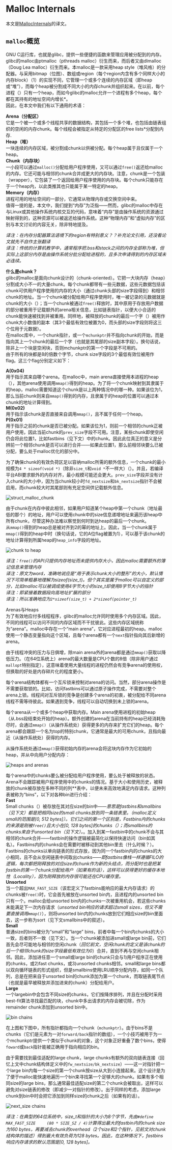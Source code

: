 # Malloc Internals  
本文是[MallocInternals](https://sourceware.org/glibc/wiki/MallocInternals)的译文。  

## `malloc`概览  
GNU C运行库，也就是glibc，提供一些便捷的函数来管理应用被分配到的内存。glibc的malloc由ptmalloc（pthreads malloc）衍生而来，而后者又由dlmalloc（Doug Lea malloc）衍生而来。本malloc是一款采用heap style（堆风格）的分配器。与采用bitmap（位图）、数组或region（每个region内含有多个同样大小的内存block）（1）的实现不同，它管理一个或多个连续的内存区域（即heap或“堆”），而每个heap被分割成不同大小的内存chunk并组织起来。在以前，每个进程（）只有一个heap，而如今glibc的malloc允许一个进程有多个heap，每个都在其持有的地址空间内增长*。  
因此，在本文中我们有以下通用的术语：  
  
**Arena（分配区）**  
    它是一个被一个或多个线程共享的数据结构，其包括一个多个堆，也包括由链表组织的空闲的内存chunk。每个线程会被指定从特定的分配区的free lists*分配到内存.  
**Heap（堆）**  
    一块连续的内存区域，被分割成chunk以供被分配。每个heap属于且仅属于一个heap。  
**Chunk（内存块）**  
    一小段可以通过`malloc()`分配给用户程序使用，又可以通过`free()`返还给malloc的内存。它还可能与相邻的chunk合并成更大的内存块。注意，chunk是一个包装（wrapper），它包装了一个返回给用户程序使用的内存块。每个chunk只能存在于一个heap内，以此类推其也只能属于某一特定的heap。  
**Memory（内存）**  
    进程可用的地址空间的一部分，它通常从物理内存或交换空间中来。  
值得一提的是，本文中，我们提到“内存”为泛指——然而，glibc的malloc中存在与Linux或其他操作系统内核交互的代码，意味着“内存”是由操作系统的资源通过映射得到的，这种资源可以被返还给操作系统。这种“物理内存”和“虚拟内存”的区别与本文讨论的内容无关，除非特地提及。  
  
*译注：在内存分配器算法语境下的region有特别意义？？补充论文引用，还没看论文就先不自作主张翻译*  
*译注：传统的计算机教学中，通常程序把.bss和stack之间的内存全部称为堆，但实际上这部分内存是由操作系统分批分配给进程的，且多次申请得到的内存区域未必连续。*  

**什么是chunk？**  
glibc的malloc是面向chunk设计的（chunk-oriented）。它把一大块内存（heap）分割成大小不一的大量chunk。每个chunk都带有一些元数据，这些元数据包括该chunk可供用户程序使用的内存的大小（通过chunk头部的size字段得到）和相邻chunk的地址。当一个chunk被分配给用户程序使用时，唯一被记录的元数据就是chunk的大小（）；当一个chunk被通过`free()`释放时，其中原用于存放用户数据的部分被重用于记载额外的arena相关信息，比如链表指针，以便大小合适的chunk能快速被找到并被重用。同样地，被释放的chunk的最后一个字（）被用作chunk大小数值的副本（其3个最低有效位被置为0，而头部的size字段则将这三个位用于元数据）。  
在malloc库中，一个chunk指针，或一个`mchunkptr`并不指向chunk的开始，而是指向其上一个chunk的最后一个字（也就是其尾部的size副本字段）。换句话说，除非上一个块是空闲块，否则mchunkptr的第一个字段是不可用的。  
由于所有的块都是8的倍数个字节，chunk size字段的3个最低有效位被用作flag。这三个flag分别定义如下：  
  
**A(0x04)**  
    用于指示其来自哪个arena。在malloc中，main arena直接使用本进程的heap（），其他arena使用调用`mmap()`得到的heap。为了将一个chunk映射到其隶属于的heap，malloc需要知道这个chunk是以上两种情况中的哪一种。如果该位为1，那么当前chunk则来自`mmap()`得到的内存，且隶属于的heap的位置可以通过本chunk的地址计算得到。  
**M(0x02)**  
    用于指示该chunk是否直接来自调用`mmap()`，且不属于任何一个heap。  
**P(0x01)**  
    用于指示之前的chunk是否已被分配。如果该位为1，则前一个相邻的chunk正被用户使用，因此当前chunk的`prev_size`字段不可用。注意，某些chunk即使空闲仍会将此位置1，比如fastbins（见下文）中的chunk。因此此位真正的意义是分辨前一个相邻chunk是否可以进行合并——如果此位置1，那么前相邻块要么已被分配，要么处于malloc优化的部分中。  
  
为了确保chunk的有效负荷区足以容纳malloc所需的额外信息，一个chunk的最小规模为`4 * sizeof(void *)`（除非`size_t`和`void *`不一样大）（）。并且，若编译平台ABI要求额外的内存对齐，最小规模可能还会更大。`prev_size`字段并没有计入chunk的大小中，因为当chunk较小时`fd_nextsize`和`bk_nextsize`指针不会被启用，而chunk较大时其尾部则有充足空间供记载额外信息。  
  
![struct_malloc_chunk](MallocInternalImages/struct_malloc_chunk.png)  
  
由于chunk在内存中彼此相邻，如果用户知道某个heap中第一个chunk（地址最低的那个）的地址，用户可以使用chunk中的size信息递增地址来遍历该heap中所有chunk，尽管这种办法难以察觉到何时到达heap的最后一个chunk。  
从`mmap()`得到的heap总是被对齐到2的幂的地址上。因此，当一个chunk属于`mmap()`得到的heap中时（换句话说，它的A位flag被置为1），可以基于该chunk的地址计算得到所属heap的`heap_info`字段的地址。  
  
![chunk to heap](MallocInternalImages/chunk2heap.png)    

*译注：`free()`的API只提供内存地址而未提供内存大小，因此malloc需要额外的簿记信息来管理内存*  
*译注：原文为word，准确地说应是“用于表示chunk大小的整形”的大小，默认情况下可简单粗暴地理解为sizeof(size_t)。但个其实是属于malloc可以自定义的部分，比如malloc可以被调成使用4字节大小的size_t却使用8字节大小的指针*  
*译注：即紧接着数据段向高地址扩展的部分*  
*译注：所以准确地应为`2*sizeof(size_t) + 2*sizeof(pointer_t)`*  
  
Arenas与Heaps  
为了有效地应付多线程程序，glibc的malloc允许同时使用多个内存区域。因此，不同的线程可以访问不同的内存区域而不干扰彼此。这些内存区域统称为“arena”。malloc中存在一个“main arena”，它对应进程最初的heap。malloc使用一个静态变量指向这个区域，且每个arena都有一个`next`指针指向其后新增的arena。  
  
由于线程冲突的压力与日俱增，除main arena外的arena都是通过`mmap()`获取以降低压力。（在64位系统上）arena的最大数量是CPU个数的8倍（除非用户通过`mallopt`特别指定），这意味着使用大量线程的进程仍然会有竞争arena的使用权，但换取的好处是内存碎片化的程度更小。  
  
每个arena结构体都有一个互斥锁来控制对arena的访问。当然，部分arena操作是不需要获取锁的。比如，访问fastbins可以通过原子操作完成，不需要对整个arena上锁。线程间对互斥锁的竞争是创建多个arena的初衷，被分配给不同arena线程不需等待彼此。如果遇到竞争，线程可以自动切换到未上锁的arena。  
  
每个arena从一个或多个heap中获取内存。Main arena使用进程的初始heap（从.bss段结束处开始的heap）。额外创建的arena在当前持有的heap已经消耗殆尽时，会通过`mmap()`（从操作系统处）获得更多的内存来扩充它们的heap。每个arena都会跟踪一个名为top的特别chunk，它通常是最大的可用chunk，且指向最近（从操作系统处）获得的内存。  
  
从操作系统处通过`mmap()`获得初始内存的arena会将这块内存作为它初始的heap，并从中向用户分配内存：  
  
![heaps and arenas](MallocInternalImages/heaps_and_arenas.png)  

每个arena中的chunks要么被分配给用户程序使用，要么处于被释放的状态。Arena不会跟踪被用户程序使用中的chunks的情况。基于大小和使用历史，被释放的chunk被存放在多种不同的列**表中，以便未来高效地满足内存请求。这种列表被称为“bins”，以下对各种bin进行介绍：  
**Fast**  
    Small chunks（）被存放在其对应size的bin中——*意思是fastbins和smallbins（见下文）都是把相同size的small chunks放到同一条链表里。（malloc定义small的范围是[0, 512 bytes]）。它们之间的第一个区别是，Fastbins内的chunks的来源是刚被`free()`且大小在[0, 128 bytes]的chunks（）；而smallbins的chunks来自于unsorted bin（见下文）。*。加入到某一fastbin中的chunk不会与其相邻的chunk合并——fastbin的操作逻辑被最简化以保持快速访问（bin如其名）。Fastbins内的chunks会在需要时被移动到其他bin里去（什么时候？）。Fastbins的chunks以单向链表的形式存放，因为同一个fastbin内的chunks的大小相同，且不会从空闲链表中间取出chunks——*即fastbins像栈一样遵循FILO的逻辑，每次都把刚释放的对应size的chunk作为新的头结点，而分配时也是把某fastbin的第一个chunk分配给用户（如果有的话），这样可以获得更好的缓存本地性（Locality），因为刚释放的内存很可能还在CPU缓存里。*  
**Unsorted**  
    当一个超出`MAX_FAST_SIZE`（该宏定义了fastbins能响应的最大内存请求）的chunks被`free()`时，它会首先被放在unsorted bin内，且进程内的unsorted bin只有一个。malloc会给unsorted bin内的chunks一次被重用机会，若这些chunks未能满足下一次内存请求（*unsorted bin响应的请求超过small sizes，但又不需要直接调用`mmap()`*），则将unsorted bin内的chunks放到它们相应size的bin里面去，这一步称为sort（见下文smallbins中的叙述）。  
**Small**  
    普通size的bins被分为“small”和“large” bins，前者中每一个bin内chunks的大小一致，后者则不一致（见下文）。当一个chunk被添加进small或large bin前，它们首先会尽可能地与相邻的空闲chunk（*回忆前文，空闲chunk的定义是该chunk的后一个相邻chunk的size字段最低有效位为0*）合并，直到不再与空闲chunk相邻。因此，添加进任意一个small或large bin的chunk只会与1)用户程序正在使用的chunks，或2)fast chunks，或3)unsorted chunks相邻。small和large bins都以双向循环链表的形式组织，但是smallbins使用LRU顺序分配内存，如同一个队列，总是在把来自于unsorted bin的chunk添加为第一个chunk，而取链表尾节点（也就是最早被释放并添加进来的chunk）分配给用户。  
**Large**  
    一个largebin中会包含不同size的chunks，它们按降序排列，并且在分配时采用best-fit算法寻找最匹配的块，chunk中多出请求的内存会被切除，作为remainder chunk添加到unsorted bin中。  
  
![bin chains](MallocInternalImages/bin_chains.png)  
  
在上图和下图中，所有指针都指向一个chunk（`mchunkptr`）。由于bins不是chunks（它们是元素为一对`forward/back`指针的数组），一个小技巧被用于为一个mchunkptr提供一个类似于chunk的对象，这个对象正好重叠了数个bins，使得`foward`或`back`指针能被正确用于指向相应的bin。  
  
由于需要找到最佳适配的large chunk，large chunks有额外的双向链表连接（回忆上文中chunk结构体定义中的`fw_nextsize/bk_nextsize`）——这一对指针把一个large bin内每一个size的第一个chunk按size从大到小连接起来。这个设计是为了便于malloc能快速地遍历一个bin来寻找第一个足够大的chunk。如果有多个相同size的large bins，那么通常最佳适配size的第二个chunk会被取出，这样可以避免对size链表的修改（即减少一对指针的修改）。出于同样的考虑，添加large chunk到bin中时会把它添加到同样size的chunk之后（如果有的话）。  
  
![next_size chains](MallocInternalImages/nextsize_chains.png)  
  
*译注：在典型的64位系统中，size_t和指针的大小为8个字节，先由`#define MAX_FAST_SIZE     (80 * SIZE_SZ / 4)`计算得出最大的fastbin内的chunk size为160 bytes，再要减去chunk的overhead（2个size和2个指针，见前文对chunk结构体的描述）得到最大有效负荷为128 bytes。因此，在这种情况下，fastbins响应内存请求的默认范围是[0, 128 bytes]。*  













